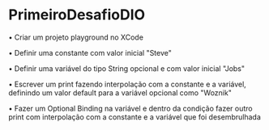 # PrimeiroDesafioDIO
• Criar um projeto playground no XCode

• Definir uma constante com valor inicial "Steve"

• Definir uma variável do tipo String opcional e com valor inicial "Jobs"

• Escrever um print fazendo interpolação com a constante e a variável, definindo um valor default para a variável opcional como "Woznik"

• Fazer um Optional Binding na variável e dentro da condição fazer outro print com interpolação com a constante e a variável que foi desembrulhada

